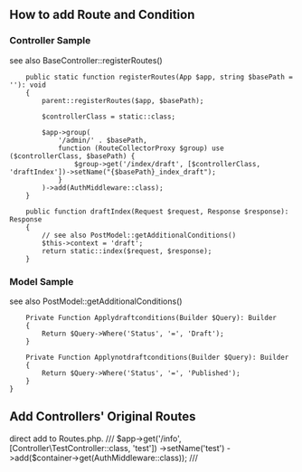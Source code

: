 ## How to add Route and Condition

### Controller Sample

see also BaseController::registerRoutes()

```Controller
    public static function registerRoutes(App $app, string $basePath = ''): void
    {
        parent::registerRoutes($app, $basePath);

        $controllerClass = static::class;

        $app->group(
            '/admin/' . $basePath,
            function (RouteCollectorProxy $group) use ($controllerClass, $basePath) {
                $group->get('/index/draft', [$controllerClass, 'draftIndex'])->setName("{$basePath}_index_draft");
            }
        )->add(AuthMiddleware::class);
    }

    public function draftIndex(Request $request, Response $response): Response
    {
        // see also PostModel::getAdditionalConditions()
        $this->context = 'draft';
        return static::index($request, $response);
    }
```

### Model Sample

see also PostModel::getAdditionalConditions()

```Model
    Private Function Applydraftconditions(Builder $Query): Builder
    {
        Return $Query->Where('Status', '=', 'Draft');
    }

    Private Function Applynotdraftconditions(Builder $Query): Builder
    {
        Return $Query->Where('Status', '=', 'Published');
    }
}
```

## Add Controllers' Original Routes

direct add to Routes.php.
///
        $app->get('/info', [Controller\TestController::class, 'test'])
            ->setName('test')
            ->add($container->get(AuthMiddleware::class));
///